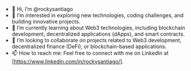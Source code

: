 - 👋 Hi, I’m @rockysantiago
- 👀 I’m interested in exploring new technologies, coding challenges, and building innovative projects.
- 🌱 I’m currently learning about Web3 technologies, including blockchain development, decentralized applications (dApps), and smart contracts.
- 💞️ I’m looking to collaborate on projects related to Web3 development, decentralized finance (DeFi), or blockchain-based applications.
- 📫 How to reach me: Feel free to connect with me on LinkedIn at [https://www.linkedin.com/in/rockysantiago/]. 

<!---
rockysantiago/rockysantiago is a ✨ special ✨ repository because its `README.md` (this file) appears on your GitHub profile.
You can click the Preview link to take a look at your changes.
--->
